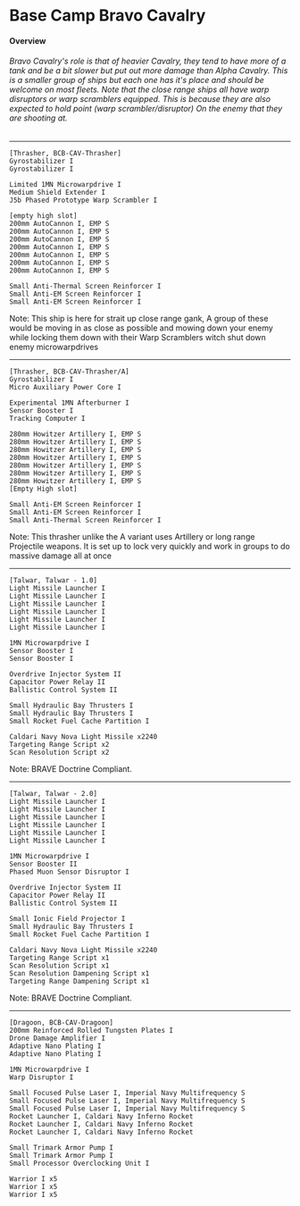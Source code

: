 # Base Camp Bravo Cavalry
#### Overview
###### Bravo Cavalry's role is that of heavier Cavalry, they tend to have more of a tank and be a bit slower but put out more damage than Alpha Cavalry. This is a smaller group of ships but each one has it's place and should be welcome on most fleets. Note that the close range ships all have warp disruptors or warp scramblers equipped. This is because they are also expected to hold point (warp scrambler/disruptor) On the enemy that they are shooting at.

---
```
[Thrasher, BCB-CAV-Thrasher]
Gyrostabilizer I
Gyrostabilizer I

Limited 1MN Microwarpdrive I
Medium Shield Extender I
J5b Phased Prototype Warp Scrambler I

[empty high slot]
200mm AutoCannon I, EMP S
200mm AutoCannon I, EMP S
200mm AutoCannon I, EMP S
200mm AutoCannon I, EMP S
200mm AutoCannon I, EMP S
200mm AutoCannon I, EMP S
200mm AutoCannon I, EMP S

Small Anti-Thermal Screen Reinforcer I
Small Anti-EM Screen Reinforcer I
Small Anti-EM Screen Reinforcer I
```
Note:
This ship is here for strait up close range gank, A group of these would be moving in as close as possible and mowing down your enemy while locking them down with their Warp Scramblers witch shut down enemy microwarpdrives

---
```
[Thrasher, BCB-CAV-Thrasher/A]
Gyrostabilizer I
Micro Auxiliary Power Core I

Experimental 1MN Afterburner I
Sensor Booster I
Tracking Computer I

280mm Howitzer Artillery I, EMP S
280mm Howitzer Artillery I, EMP S
280mm Howitzer Artillery I, EMP S
280mm Howitzer Artillery I, EMP S
280mm Howitzer Artillery I, EMP S
280mm Howitzer Artillery I, EMP S
280mm Howitzer Artillery I, EMP S
[Empty High slot]

Small Anti-EM Screen Reinforcer I
Small Anti-EM Screen Reinforcer I
Small Anti-Thermal Screen Reinforcer I
```
Note:
This thrasher unlike the A variant uses Artillery or long range Projectile weapons. It is set up to lock very quickly and work in groups to do massive damage all at once

---
```
[Talwar, Talwar - 1.0]
Light Missile Launcher I
Light Missile Launcher I
Light Missile Launcher I
Light Missile Launcher I
Light Missile Launcher I
Light Missile Launcher I

1MN Microwarpdrive I
Sensor Booster I
Sensor Booster I

Overdrive Injector System II
Capacitor Power Relay II
Ballistic Control System II

Small Hydraulic Bay Thrusters I
Small Hydraulic Bay Thrusters I
Small Rocket Fuel Cache Partition I

Caldari Navy Nova Light Missile x2240
Targeting Range Script x2
Scan Resolution Script x2
```
Note:
BRAVE Doctrine Compliant.

---
```
[Talwar, Talwar - 2.0]
Light Missile Launcher I
Light Missile Launcher I
Light Missile Launcher I
Light Missile Launcher I
Light Missile Launcher I
Light Missile Launcher I

1MN Microwarpdrive I
Sensor Booster II
Phased Muon Sensor Disruptor I

Overdrive Injector System II
Capacitor Power Relay II
Ballistic Control System II

Small Ionic Field Projector I
Small Hydraulic Bay Thrusters I
Small Rocket Fuel Cache Partition I

Caldari Navy Nova Light Missile x2240
Targeting Range Script x1
Scan Resolution Script x1
Scan Resolution Dampening Script x1
Targeting Range Dampening Script x1
```
Note:
BRAVE Doctrine Compliant.

---
```
[Dragoon, BCB-CAV-Dragoon]
200mm Reinforced Rolled Tungsten Plates I
Drone Damage Amplifier I
Adaptive Nano Plating I
Adaptive Nano Plating I

1MN Microwarpdrive I
Warp Disruptor I

Small Focused Pulse Laser I, Imperial Navy Multifrequency S
Small Focused Pulse Laser I, Imperial Navy Multifrequency S
Small Focused Pulse Laser I, Imperial Navy Multifrequency S
Rocket Launcher I, Caldari Navy Inferno Rocket
Rocket Launcher I, Caldari Navy Inferno Rocket
Rocket Launcher I, Caldari Navy Inferno Rocket

Small Trimark Armor Pump I
Small Trimark Armor Pump I
Small Processor Overclocking Unit I

Warrior I x5
Warrior I x5
Warrior I x5
```
